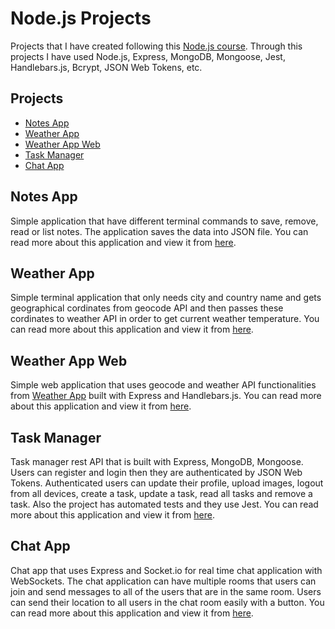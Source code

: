 # Node.js Projects

Projects that I have created following this [Node.js course](https://www.udemy.com/course/the-complete-nodejs-developer-course-2/). Through this projects I have used Node.js, Express, MongoDB, Mongoose, Jest, Handlebars.js, Bcrypt, JSON Web Tokens, etc.

## Projects
- [Notes App](#notes-app)
- [Weather App](#weather-app)
- [Weather App Web](#weather-app-web)
- [Task Manager](#task-manager)
- [Chat App](#chat-app)

## Notes App

Simple application that have different terminal commands to save, remove, read or list notes. The application saves the data into JSON file. You can read more about this application and view it from [here](/chat-app).


## Weather App

Simple terminal application that only needs city and country name and gets geographical cordinates from geocode API and then passes these cordinates to weather API in order to get current weather temperature. You can read more about this application and view it from [here](/weather-app).


## Weather App Web

Simple web application that uses geocode and weather API functionalities from [Weather App](#weather-app) built with Express and Handlebars.js. You can read more about this application and view it from [here](/weather-app-web).

## Task Manager

Task manager rest API that is built with Express, MongoDB, Mongoose. Users can register and login then they are authenticated by JSON Web Tokens. Authenticated users can update their profile, upload images, logout from all devices, create a task, update a task, read all tasks and remove a task. Also the project has automated tests and they use Jest. You can read more about this application and view it from [here](/task-manager).

## Chat App

Chat app that uses Express and Socket.io for real time chat application with WebSockets. The chat application can have multiple rooms that users can join and send messages to all of the users that are in the same room. Users can send their location to all users in the chat room easily with a button. You can read more about this application and view it from [here](/chat-app).

